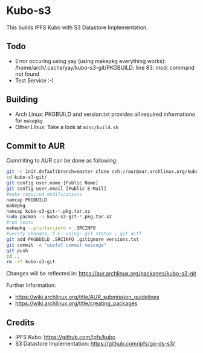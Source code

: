 # Kubo-s3

This builds IPFS Kubo with S3 Datastore Implementation.

## Todo

- Error occuring using yay (using makepkg everything works): /home/arch/.cache/yay/kubo-s3-git/PKGBUILD: line 83: mod: command not found
- Test Service :-)

## Building

- Arch Linux: PKGBUILD and version.txt provides all required informationo for `makepkg` 
- Other Linux: Take a look at `misc/build.sh`

## Commit to AUR

Commiting to AUR can be done as following:

```bash
git -c init.defaultbranch=master clone ssh://aur@aur.archlinux.org/kubo-s3-git.git 
cd kubo-s3-git/
git config user.name [Public Name]
git config user.email [Public E-Mail]
#make required modifications
namcap PKGBUILD
makepkg
namcap kubo-s3-git-*.pkg.tar.xz
sudo pacman -U kubo-s3-git-*.pkg.tar.xz
#run tests
makepkg --printsrcinfo > .SRCINFO
#verify changes, f.E. using: git status ; git diff
git add PKGBUILD .SRCINFO .gitignore versions.txt
git commit -m "useful commit message"
git push
cd ..
rm -rf kubo-s3-git
```

Changes will be reflected in: https://aur.archlinux.org/packages/kubo-s3-git

Further Information:

- https://wiki.archlinux.org/title/AUR_submission_guidelines
- https://wiki.archlinux.org/title/creating_packages


## Credits

- IPFS Kubo: https://github.com/ipfs/kubo
- S3 Datastore Implementation: https://github.com/ipfs/go-ds-s3/
